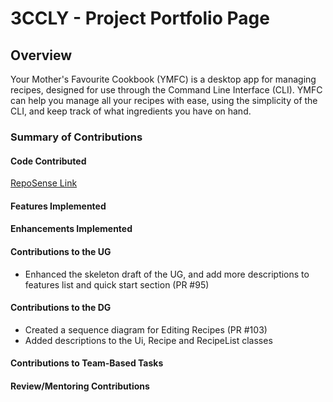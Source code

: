 
# 3CCLY - Project Portfolio Page

## Overview
Your Mother's Favourite Cookbook (YMFC) is a desktop app for managing recipes, designed for use through the
Command Line Interface (CLI). YMFC can help you manage all your recipes with ease, using the simplicity of the CLI, and
keep track of what ingredients you have on hand.


### Summary of Contributions

#### Code Contributed
[RepoSense Link](https://nus-cs2113-ay2425s1.github.io/tp-dashboard/?search=3ccly&breakdown=true)

#### Features Implemented



#### Enhancements Implemented



#### Contributions to the UG
- Enhanced the skeleton draft of the UG, and add more descriptions to features list and quick start section (PR #95)


#### Contributions to the DG
- Created a sequence diagram for Editing Recipes (PR #103)
- Added descriptions to the Ui, Recipe and RecipeList classes



#### Contributions to Team-Based Tasks



#### Review/Mentoring Contributions
